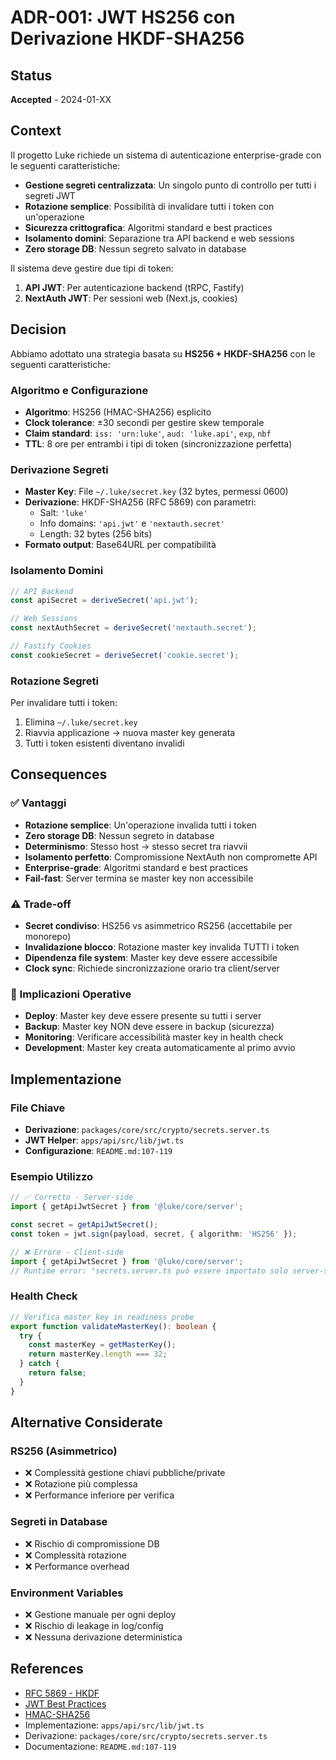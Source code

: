 # ADR-001: JWT HS256 con Derivazione HKDF-SHA256

## Status

**Accepted** - 2024-01-XX

## Context

Il progetto Luke richiede un sistema di autenticazione enterprise-grade con le seguenti caratteristiche:

- **Gestione segreti centralizzata**: Un singolo punto di controllo per tutti i segreti JWT
- **Rotazione semplice**: Possibilità di invalidare tutti i token con un'operazione
- **Sicurezza crittografica**: Algoritmi standard e best practices
- **Isolamento domini**: Separazione tra API backend e web sessions
- **Zero storage DB**: Nessun segreto salvato in database

Il sistema deve gestire due tipi di token:

1. **API JWT**: Per autenticazione backend (tRPC, Fastify)
2. **NextAuth JWT**: Per sessioni web (Next.js, cookies)

## Decision

Abbiamo adottato una strategia basata su **HS256 + HKDF-SHA256** con le seguenti caratteristiche:

### Algoritmo e Configurazione

- **Algoritmo**: HS256 (HMAC-SHA256) esplicito
- **Clock tolerance**: ±30 secondi per gestire skew temporale
- **Claim standard**: `iss: 'urn:luke'`, `aud: 'luke.api'`, `exp`, `nbf`
- **TTL**: 8 ore per entrambi i tipi di token (sincronizzazione perfetta)

### Derivazione Segreti

- **Master Key**: File `~/.luke/secret.key` (32 bytes, permessi 0600)
- **Derivazione**: HKDF-SHA256 (RFC 5869) con parametri:
  - Salt: `'luke'`
  - Info domains: `'api.jwt'` e `'nextauth.secret'`
  - Length: 32 bytes (256 bits)
- **Formato output**: Base64URL per compatibilità

### Isolamento Domini

```typescript
// API Backend
const apiSecret = deriveSecret('api.jwt');

// Web Sessions
const nextAuthSecret = deriveSecret('nextauth.secret');

// Fastify Cookies
const cookieSecret = deriveSecret('cookie.secret');
```

### Rotazione Segreti

Per invalidare tutti i token:

1. Elimina `~/.luke/secret.key`
2. Riavvia applicazione → nuova master key generata
3. Tutti i token esistenti diventano invalidi

## Consequences

### ✅ Vantaggi

- **Rotazione semplice**: Un'operazione invalida tutti i token
- **Zero storage DB**: Nessun segreto in database
- **Determinismo**: Stesso host → stesso secret tra riavvii
- **Isolamento perfetto**: Compromissione NextAuth non compromette API
- **Enterprise-grade**: Algoritmi standard e best practices
- **Fail-fast**: Server termina se master key non accessibile

### ⚠️ Trade-off

- **Secret condiviso**: HS256 vs asimmetrico RS256 (accettabile per monorepo)
- **Invalidazione blocco**: Rotazione master key invalida TUTTI i token
- **Dipendenza file system**: Master key deve essere accessibile
- **Clock sync**: Richiede sincronizzazione orario tra client/server

### 🔧 Implicazioni Operative

- **Deploy**: Master key deve essere presente su tutti i server
- **Backup**: Master key NON deve essere in backup (sicurezza)
- **Monitoring**: Verificare accessibilità master key in health check
- **Development**: Master key creata automaticamente al primo avvio

## Implementazione

### File Chiave

- **Derivazione**: `packages/core/src/crypto/secrets.server.ts`
- **JWT Helper**: `apps/api/src/lib/jwt.ts`
- **Configurazione**: `README.md:107-119`

### Esempio Utilizzo

```typescript
// ✅ Corretto - Server-side
import { getApiJwtSecret } from '@luke/core/server';

const secret = getApiJwtSecret();
const token = jwt.sign(payload, secret, { algorithm: 'HS256' });
```

```typescript
// ❌ Errore - Client-side
import { getApiJwtSecret } from '@luke/core/server';
// Runtime error: "secrets.server.ts può essere importato solo server-side"
```

### Health Check

```typescript
// Verifica master key in readiness probe
export function validateMasterKey(): boolean {
  try {
    const masterKey = getMasterKey();
    return masterKey.length === 32;
  } catch {
    return false;
  }
}
```

## Alternative Considerate

### RS256 (Asimmetrico)

- ❌ Complessità gestione chiavi pubbliche/private
- ❌ Rotazione più complessa
- ❌ Performance inferiore per verifica

### Segreti in Database

- ❌ Rischio di compromissione DB
- ❌ Complessità rotazione
- ❌ Performance overhead

### Environment Variables

- ❌ Gestione manuale per ogni deploy
- ❌ Rischio di leakage in log/config
- ❌ Nessuna derivazione deterministica

## References

- [RFC 5869 - HKDF](https://tools.ietf.org/html/rfc5869)
- [JWT Best Practices](https://tools.ietf.org/html/rfc8725)
- [HMAC-SHA256](https://tools.ietf.org/html/rfc4868)
- Implementazione: `apps/api/src/lib/jwt.ts`
- Derivazione: `packages/core/src/crypto/secrets.server.ts`
- Documentazione: `README.md:107-119`
